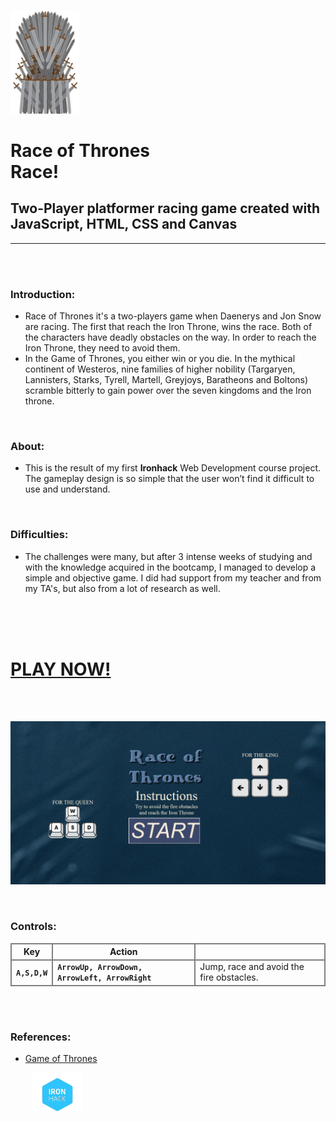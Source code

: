 <p allign="center" dir="auto">
<a rel="noopener noreferrer" href="https://dianamariaa98.github.io/Project_1_Game/" target="_blank">
<img src="./docs/assets/images/iron_throne.png" width="110" style="max-width: 100%;"> </a> </p>
<h1 allign="center" dir="auto"><strong>Race of Thrones<br>Race!</strong></h1>
<h2 allign="center" dir="auto">Two-Player platformer racing game created with JavaScript, HTML, CSS and Canvas</h2>
<p allign="center" dir="auto">
</p>
<hr>
<br>
<br>
<h3><strong>Introduction:</strong></h3>
<ul>
<li>Race of Thrones it's a two-players game when Daenerys and Jon Snow are racing. The first that reach the Iron Throne, wins the race. Both of the characters have deadly obstacles on the way. In order to reach the Iron Throne, they need to avoid them.</li>
<li>In the Game of Thrones, you either win or you die. In the mythical continent of Westeros, nine families of higher nobility (Targaryen, Lannisters, Starks, Tyrell, Martell, Greyjoys, Baratheons and Boltons) scramble bitterly to gain power over the seven kingdoms and the Iron throne.</li></ul>
<br>
<h3><strong>About:</strong></h3>
<ul>
<li>This is the result of my first <strong>Ironhack</strong> Web Development course project. The gameplay design is so simple that the user won’t find it difficult to use and understand.</li></ul>
<br>
<h3><strong>Difficulties:</strong></h3>
<ul><li>The challenges were many, but after 3 intense weeks of studying and with the knowledge acquired in the bootcamp, I managed to develop a simple and objective game. I did had support from my teacher and from my TA's, but also from a lot of research as well.</li>
</li></ul>
<br>
<br>
<br>
<h1 allign="center" dir="auto">
<a rel="noopener noreferrer" href="https://dianamariaa98.github.io/Project_1_Game/" target="_blank"><strong>PLAY NOW!</strong></a></h1>
<br>
<br>
<p>
<a rel="noopener noreferrer" href="https://dianamariaa98.github.io/Project_1_Game/" target="_blank">
<img src="./docs/assets/images/race_thrones.png" style="max-width: 100%;"> </a></p>
<br>
<h3><strong>Controls:</strong></h3>
<table>
<thead>
<tr style="border: 2px solid grey;">
<th style="border: 2px solid grey;">Key</th>
<th style="border: 2px solid grey;">Action</th>
</tr>
</thead>
<tbody style="border: 2px solid grey;">
<tr style="border: 2px solid grey;">
<td style="border: 2px solid grey;"><strong><code>A,S,D,W</code></strong></td>
<td style="border: 2px solid grey;"><strong><code>ArrowUp, ArrowDown, ArrowLeft, ArrowRight</code></strong></td>
<td style="border: 2px solid grey;">Jump, race and avoid the fire obstacles.</td>
</tr>
</tbody>
</table>
<br>
<br>
<h3><strong>References:</strong></h3>
<ul><a rel="noopener noreferrer" href="https://www.hbo.com/game-of-thrones" target="_blank"><li>Game of Thrones</li></a></ul>
</a>
<a rel="noopener noreferrer" href="https://www.ironhack.com/" target="_blank"><img src="./docs/assets/images/download-removebg-preview%20(1).png" width="80px" style="max-width: 100%; padding-left: 35px;"></a>